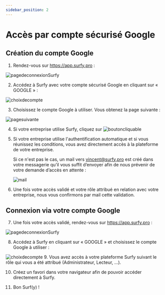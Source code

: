 ```yaml
---
sidebar_position: 2
---
```


# Accès par compte sécurisé Google

## Création du compte Google

1. Rendez-vous sur https://app.surfy.pro :

![pagedeconnexionSurfy](https://res.cloudinary.com/dngnxxqr4/image/upload/v1719407257/page_connexion_surfy_b4jrgy.png)

2. Accédez à Surfy avec votre compte sécurisé Google en cliquant sur « GOOGLE » :

![choixdecompte](https://res.cloudinary.com/dngnxxqr4/image/upload/v1719407512/choix_de_compte_rp2orn.png)

3. Choisissez le compte Google à utiliser. Vous obtenez la page suivante :

![pagesuivante](https://res.cloudinary.com/dngnxxqr4/image/upload/v1719407513/page_suivante_scazqb.png)

4. Si votre entreprise utilise Surfy, cliquez sur ![boutoncliquable](https://res.cloudinary.com/dngnxxqr4/image/upload/v1719407513/bouton_cliquable_l3gcdo.png)

5. Si votre entreprise utilise l'authentification automatique et si vous réunissez les conditions, vous avez directement accès à la plateforme de votre entreprise.

   Si ce n'est pas le cas, un mail vers vincent@surfy.pro est créé dans votre messagerie qu’il vous suffit d’envoyer afin de nous prévenir de votre demande d’accès en attente :

   ![mail](https://res.cloudinary.com/dngnxxqr4/image/upload/v1719408843/mail_p7fdgc.png)

6. Une fois votre accès validé et votre rôle attribué en relation avec votre entreprise, nous vous confirmons par mail cette validation.

## Connexion via votre compte Google

7. Une fois votre accès validé, rendez-vous sur https://app.surfy.pro :

![pagedeconnexionSurfy](https://res.cloudinary.com/dngnxxqr4/image/upload/v1719407257/page_connexion_surfy_b4jrgy.png)

8. Accédez à Surfy en cliquant sur « GOOGLE » et choisissez le compte Google à utiliser :

![choixdecompte](https://res.cloudinary.com/dngnxxqr4/image/upload/v1719407512/choix_de_compte_rp2orn.png)
9. Vous avez accès à votre plateforme Surfy suivant le rôle qui vous a été 
attribué (Administrateur, Lecteur, ...).

10. Créez un favori dans votre navigateur afin de pouvoir accéder 
directement à Surfy.

11. Bon Surf(y) !